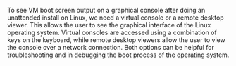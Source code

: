 To see VM boot screen output on a graphical console after doing an unattended install on Linux, we need a virtual console or a remote desktop viewer. This allows the user to see the graphical interface of the Linux operating system. Virtual consoles are accessed using a combination of keys on the keyboard, while remote desktop viewers allow the user to view the console over a network connection. Both options can be helpful for troubleshooting and in debugging the boot process of the operating system.
